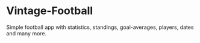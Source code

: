 # Vintage-Football
Simple football app with statistics, standings, goal-averages, players, dates and many more.
